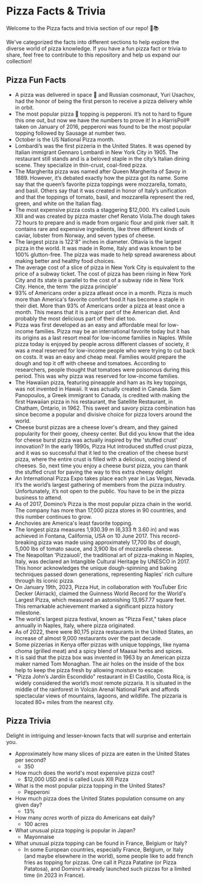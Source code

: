 # Pizza Facts & Trivia

Welcome to the Pizza facts and trivia section of our repo! 🍕📚

We've categorized the facts into different sections to help explore the diverse world of pizza knowledge. If you have a fun pizza fact or trivia to share, feel free to contribute to this repository and help us expand our collection!

## Pizza Fun Facts

- A pizza was delivered in space 🚀 and Russian cosmonaut, Yuri Usachov, had the honor of being the first person to receive a pizza delivery while in orbit.
- The most popular pizza 🍕 topping is pepperoni. It’s not to hard to figure this one out, but now we have the numbers to prove it! In a HarrisPoll® taken on January of 2016, pepperoni was found to be the most popular topping followed by Sausage at number two.
- October is the US National Pizza month.
- Lombardi’s was the first pizzeria in the United States. It was opened by Italian immigrant Gennaro Lombardi in New York City in 1905. The restaurant still stands and is a beloved staple in the city’s Italian dining scene. They specialize in thin-crust, coal-fired pizza.
- The Margherita pizza was named after Queen Margherita of Savoy in 1889. However, it’s debated exactly how the pizza got its name.
  Some say that the queen’s favorite pizza toppings were mozzarella, tomato, and basil. Others say that it was created in honor of Italy’s unification and that the toppings of tomato, basil, and mozzarella represent the red, green, and white on the Italian flag.
- The most expensive pizza costs a staggering $12,000. It’s called Louis XIII and was created by pizza master chef Renato Viola.The dough takes 72 hours to prepare and is made from organic flour and pink river salt. It contains rare and expensive ingredients, like three different kinds of caviar, lobster from Norway, and seven types of cheese.
- The largest pizza is 122'8" inches in diameter. Ottavia is the largest pizza in the world. It was made in Rome, Italy and was known to be 100% glutton-free. The pizza was made to help spread awareness about making better and healthy food choices.
- The average cost of a slice of pizza in New York City is equivalent to the price of a subway ticket. The cost of pizza has been rising in New York City and its state is parallel to the cost of a subway ride in New York City. Hence, the term 'the pizza principle'
- 93% of Americans order a pizza atleast once in a month. Pizza is much more than America's favorite comfort food.It has become a staple in their diet. More than 93% of Americans order a pizza at least once a month. This means that it is a major part of the American diet. And probably the most delicious part of their diet too.
- Pizza was first developed as an easy and affordable meal for low-income families. Pizza may be an international favorite today but it has its origins as a last resort meal for low-income families in Naples.
  While pizza today is enjoyed by people across different classes of society, it was a meal reserved for low-income people who were trying to cut back on costs. It was an easy and cheap meal. Families would prepare the dough and top it off with cheese and tomatoes. According to researchers, people thought that tomatoes were poisonous during this period. This was why pizza was reserved for low-income families.
- The Hawaiian pizza, featuring pineapple and ham as its key toppings, was not invented in Hawaii. It was actually created in Canada. Sam Panopoulos, a Greek immigrant to Canada, is credited with making the first Hawaiian pizza in his restaurant, the Satellite Restaurant, in Chatham, Ontario, in 1962. This sweet and savory pizza combination has since become a popular and divisive choice for pizza lovers around the world.
- Cheese burst pizzas are a cheese lover's dream, and they gained popularity for their gooey, cheesy center. But did you know that the idea for cheese burst pizza was actually inspired by the 'stuffed crust' innovation? In the early 1990s, Pizza Hut introduced stuffed crust pizza, and it was so successful that it led to the creation of the cheese burst pizza, where the entire crust is filled with a delicious, oozing blend of cheeses. So, next time you enjoy a cheese burst pizza, you can thank the stuffed crust for paving the way to this extra cheesy delight
- An International Pizza Expo takes place each year in Las Vegas, Nevada. It’s the world’s largest gathering of members from the pizza industry. Unfortunately, it’s not open to the public. You have to be in the pizza business to attend.
- As of 2017, Domino’s Pizza is the most popular pizza chain in the world. The company has more than 17,000 pizza stores in 90 countries, and this number continues to grow.
- Anchovies are America's least favorite topping.
- The longest pizza measures 1,930.39 m (6,333 ft 3.60 in) and was achieved in Fontana, California, USA on 10 June 2017. This record-breaking pizza was made using approximately 17,700 lbs of dough, 5,000 lbs of tomato sauce, and 3,900 lbs of mozzarella cheese.
- The Neapolitan 'Pizzaiuoli', the traditional art of pizza-making in Naples, Italy, was declared an Intangible Cultural Heritage by UNESCO in 2017. This honor acknowledges the unique dough-spinning and baking techniques passed down generations, representing Naples' rich culture through its iconic pizza.
- On January 19th, 2023, Pizza Hut, in collaboration with YouTuber Eric Decker (Airrack), claimed the Guinness World Record for the World's Largest Pizza, which measured an astonishing 13,957.77 square feet. This remarkable achievement marked a significant pizza history milestone.
- The world's largest pizza festival, known as "Pizza Fest," takes place annually in Naples, Italy, where pizza originated.
- As of 2022, there were 80,175 pizza restaurants in the United States, an increase of almost 9,000 restaurants over the past decade.
- Some pizzerias in Kenya offer pizzas with unique toppings, like nyama choma (grilled meat) and a spicy blend of Maasai herbs and spices.
- It is said that the pizza box was invented in 1963 by an American pizza maker named Tom Monaghan. The air holes on the inside of the box help to keep the pizza fresh by allowing moisture to escape.
- "Pizza John’s Jardín Escondido" restaurant in El Castillo, Costa Rica, is widely considered the world’s most remote pizzaria. It is situated in the middle of the rainforest in Volcán Arenal National Park and affords spectacular views of mountains, lagoons, and wildlife. The pizzaria is located 80+ miles from the nearest city.
  
## Pizza Trivia

Delight in intriguing and lesser-known facts that will surprise and entertain you.

- Approximately how many slices of pizza are eaten in the United States per second?
  - 350
- How much does the world's most expensive pizza cost?
  - $12,000 USD and is called Louis XIII Pizza
- What is the most popular pizza topping in the United States?
  - Pepperoni
- How much pizza does the United States population consume on any given day?
  - 13%
- How many *acres* worth of pizza do Americans eat daily?
  - 100 acres
- What unusual pizza topping is popular in Japan?
  - Mayonnaise
- What unusual pizza topping can be found in France, Belgium or Italy?
  - In some European countries, especially France, Belgium, or Italy (and maybe elsewhere in the world), some people like to add french fries as topping for pizzas. One call it Pizza Patatine (or Pizza Patatosa), and Domino's already launched such pizzas for a limited time (in 2023 in France).